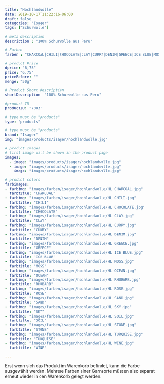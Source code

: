 ```yaml
---
title: "Hochlandwolle"
date: 2019-10-17T11:22:16+06:00
draft: false
categories: "Isager"
tags: ["Schurwolle"]

# meta description
description : "100% Schurwolle aus Peru"

# Farben
farben : "CHARCOAL|CHILI|CHOCOLATE|CLAY|CURRY|DENIM|GREECE|ICE BLUE|MOSS|OCEAN|RHUBARB|ROSE|SAND|SKY|SOIL|STONE|TURQUISE|WINE"

# product Price
dprice: "6,75"
price: "6.75"
priceBefore: ""
menge: "50g"

# Product Short Description
shortDescription: "100% Schurwolle aus Peru"

#product ID
productID: "7003"

# type must be "products"
type: "products"

# type must be "products"
brand: "Isager"
img: "images/products/isager/hochlandwolle.jpg"   

# product Images
# first image will be shown in the product page
images:
  - image: "images/products/isager/hochlandwolle.jpg"
  - image: "images/products/isager/hochlandwolle.jpg"
  - image: "images/products/isager/hochlandwolle.jpg"

# product colors
farbimages:
- farbimg: "images/farben/isager/hochlandwolle/HL CHARCOAL.jpg"	
  farbtitle: "CHARCOAL"
- farbimg: "images/farben/isager/hochlandwolle/HL CHILI.jpg"	
  farbtitle: "CHILI"
- farbimg: "images/farben/isager/hochlandwolle/HL CHOCOLATE.jpg"	
  farbtitle: "CHOCOLATE"
- farbimg: "images/farben/isager/hochlandwolle/HL CLAY.jpg"	
  farbtitle: "CLAY"
- farbimg: "images/farben/isager/hochlandwolle/HL CURRY.jpg"	
  farbtitle: "CURRY"
- farbimg: "images/farben/isager/hochlandwolle/HL DENIM.jpg"	
  farbtitle: "DENIM"
- farbimg: "images/farben/isager/hochlandwolle/HL GREECE.jpg"	
  farbtitle: "GREECE"
- farbimg: "images/farben/isager/hochlandwolle/HL ICE BLUE.jpg"	
  farbtitle: "ICE BLUE"
- farbimg: "images/farben/isager/hochlandwolle/HL MOSS.jpg"	
  farbtitle: "MOSS"
- farbimg: "images/farben/isager/hochlandwolle/HL OCEAN.jpg"	
  farbtitle: "OCEAN"
- farbimg: "images/farben/isager/hochlandwolle/HL RHUBARB.jpg"	
  farbtitle: "RHUBARB"
- farbimg: "images/farben/isager/hochlandwolle/HL ROSE.jpg"	
  farbtitle: "ROSE"
- farbimg: "images/farben/isager/hochlandwolle/HL SAND.jpg"	
  farbtitle: "SAND"
- farbimg: "images/farben/isager/hochlandwolle/HL SKY.jpg"	
  farbtitle: "SKY"
- farbimg: "images/farben/isager/hochlandwolle/HL SOIL.jpg"	
  farbtitle: "SOIL"
- farbimg: "images/farben/isager/hochlandwolle/HL STONE.jpg"	
  farbtitle: "STONE"
- farbimg: "images/farben/isager/hochlandwolle/HL TURQUISE.jpg"	
  farbtitle: "TURQUISE"
- farbimg: "images/farben/isager/hochlandwolle/HL WINE.jpg"	
  farbtitle: "WINE"

---
```


Erst wenn sich das Produkt im Warenkorb befindet, kann die Farbe ausgewählt werden.
Mehrere Farben einer Garnsorte müssen also separat erneut wieder in den Warenkorb gelegt werden.
